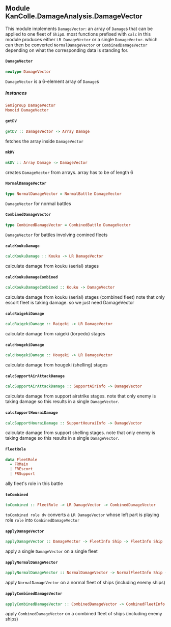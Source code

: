 ## Module KanColle.DamageAnalysis.DamageVector

This module implements `DamageVector`:
an array of `Damage`s that can be applied to one fleet of `Ship`s.
most functions prefixed with `calc` in this module
produces either `LR DamageVector` or a single `DamageVector`.
which can then be converted `NormalDamageVector` or `CombinedDamageVector`
depending on what the corresponding data is standing for.

#### `DamageVector`

``` purescript
newtype DamageVector
```

`DamageVector` is a 6-element array of `Damage`s

##### Instances
``` purescript
Semigroup DamageVector
Monoid DamageVector
```

#### `getDV`

``` purescript
getDV :: DamageVector -> Array Damage
```

fetches the array inside `DamageVector`

#### `mkDV`

``` purescript
mkDV :: Array Damage -> DamageVector
```

creates `DamageVector` from arrays.
array has to be of length 6

#### `NormalDamageVector`

``` purescript
type NormalDamageVector = NormalBattle DamageVector
```

`DamageVector` for normal battles

#### `CombinedDamageVector`

``` purescript
type CombinedDamageVector = CombinedBattle DamageVector
```

`DamageVector` for battles involving comined fleets

#### `calcKoukuDamage`

``` purescript
calcKoukuDamage :: Kouku -> LR DamageVector
```

calculate damage from kouku (aerial) stages

#### `calcKoukuDamageCombined`

``` purescript
calcKoukuDamageCombined :: Kouku -> DamageVector
```

calculate damage from kouku (aerial) stages (combined fleet)
note that only escort fleet is taking damage. so we just need DamageVector

#### `calcRaigekiDamage`

``` purescript
calcRaigekiDamage :: Raigeki -> LR DamageVector
```

calculate damage from raigeki (torpedo) stages

#### `calcHougekiDamage`

``` purescript
calcHougekiDamage :: Hougeki -> LR DamageVector
```

calculate damage from hougeki (shelling) stages

#### `calcSupportAirAttackDamage`

``` purescript
calcSupportAirAttackDamage :: SupportAirInfo -> DamageVector
```

calculate damage from support airstrike stages.
note that only enemy is taking damage so this results in
a single `DamageVector`.

#### `calcSupportHouraiDamage`

``` purescript
calcSupportHouraiDamage :: SupportHouraiInfo -> DamageVector
```

calculate damage from support shelling stages.
note that only enemy is taking damage so this results in
a single `DamageVector`.

#### `FleetRole`

``` purescript
data FleetRole
  = FRMain
  | FREscort
  | FRSupport
```

ally fleet's role in this battle

#### `toCombined`

``` purescript
toCombined :: FleetRole -> LR DamageVector -> CombinedDamageVector
```

`toCombined role dv` converts a `LR DamageVector` whose left part
is playing role `role` into `CombinedDamageVector`

#### `applyDamageVector`

``` purescript
applyDamageVector :: DamageVector -> FleetInfo Ship -> FleetInfo Ship
```

apply a single `DamageVector` on a single fleet

#### `applyNormalDamageVector`

``` purescript
applyNormalDamageVector :: NormalDamageVector -> NormalFleetInfo Ship -> NormalFleetInfo Ship
```

apply `NormalDamageVector` on a normal fleet of ships (including enemy ships)

#### `applyCombinedDamageVector`

``` purescript
applyCombinedDamageVector :: CombinedDamageVector -> CombinedFleetInfo Ship -> CombinedFleetInfo Ship
```

apply `CombinedDamageVector` on a combined fleet of ships (including enemy ships)


